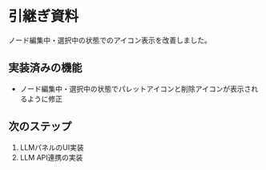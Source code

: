# 引継ぎ資料

ノード編集中・選択中の状態でのアイコン表示を改善しました。

## 実装済みの機能
- ノード編集中・選択中の状態でパレットアイコンと削除アイコンが表示されるように修正

## 次のステップ
1. LLMパネルのUI実装
2. LLM API連携の実装
